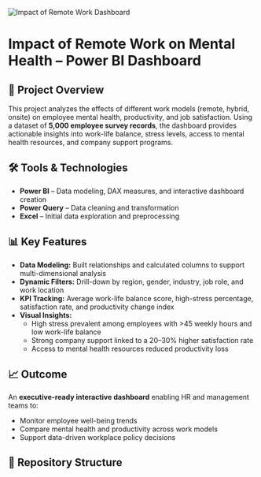 
![Impact of Remote Work Dashboard]({dashboard_screenshot.png})
# Impact of Remote Work on Mental Health – Power BI Dashboard

## 📌 Project Overview
This project analyzes the effects of different work models (remote, hybrid, onsite) on employee mental health, productivity, and job satisfaction. Using a dataset of **5,000 employee survey records**, the dashboard provides actionable insights into work-life balance, stress levels, access to mental health resources, and company support programs.

## 🛠 Tools & Technologies
- **Power BI** – Data modeling, DAX measures, and interactive dashboard creation  
- **Power Query** – Data cleaning and transformation  
- **Excel** – Initial data exploration and preprocessing

## 📊 Key Features
- **Data Modeling:** Built relationships and calculated columns to support multi-dimensional analysis  
- **Dynamic Filters:** Drill-down by region, gender, industry, job role, and work location  
- **KPI Tracking:** Average work-life balance score, high-stress percentage, satisfaction rate, and productivity change index  
- **Visual Insights:**  
  - High stress prevalent among employees with >45 weekly hours and low work-life balance  
  - Strong company support linked to a 20–30% higher satisfaction rate  
  - Access to mental health resources reduced productivity loss  

## 📈 Outcome
An **executive-ready interactive dashboard** enabling HR and management teams to:  
- Monitor employee well-being trends  
- Compare mental health and productivity across work models  
- Support data-driven workplace policy decisions  

## 📂 Repository Structure
